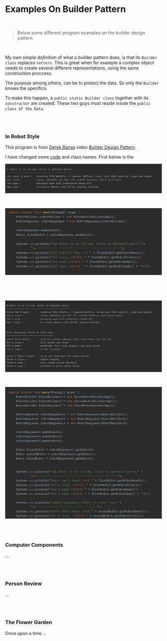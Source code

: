 # Examples On Builder Pattern

<br>

> Below some different program examples on the builder design pattern. 

<br>

My own *simple definition* of what a builder pattern does, is that its `Builder class` replaces `setters`. This is great when for example a complex object needs to create several different representations, using the same construction proccess. 

The purpose among others, can be to protect the data. So only the `Builder` knows the specifics.   

To make this happen, a `public static Builder class` together with its `constructor` are created. These two guys must reside inside the `public class of the Data`.   

<br>
<br>


### In Robot Style

This program is from [Derek Banas](https://www.youtube.com/user/derekbanas) video [Builder Design Pattern](https://www.youtube.com/watch?v=9XnsOpjclUg). 

I have changed some [code](https://github.com/evajavadev/ExamplesOnBuilderPattern/tree/master/InRobotStyle) and class names. First below is the    

![promt on a robot](/images/aRobotOnWay.jpg) 

<br>

![promt on robot code](/images/soutFirstRobotBuilderImpl.jpg) 

<br>
<br>
<br>

![promt on robots](/images/RobotsOnWay.jpg)

<br>

![promt on robots' code](/images/soutRobotsOnWay.jpg)

<br>
<br>


### Computer Components

...

<br>
<br>


### Person Review

...

<br>
<br>


### The Flower Garden

Once upon a time ...
